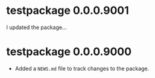 # testpackage 0.0.0.9001
I updated the package...

# testpackage 0.0.0.9000

* Added a `NEWS.md` file to track changes to the package.
